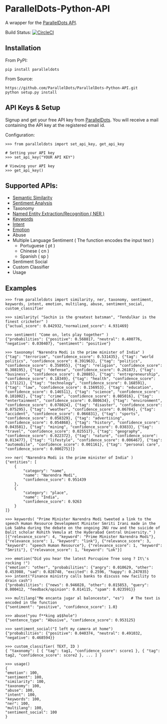 ParallelDots-Python-API
=======================

A wrapper for the [ParallelDots API](http://www.paralleldots.com).

Build Status: [![CircleCI](https://circleci.com/gh/ParallelDots/ParallelDots-Python-API.svg?style=svg)](https://circleci.com/gh/ParallelDots/ParallelDots-Python-API)

Installation
------------
From PyPI:

	pip install paralleldots


From Source:

	https://github.com/ParallelDots/ParallelDots-Python-API.git
	python setup.py install

API Keys & Setup
----------------
Signup and get your free API key from [ParallelDots](http://www.paralleldots.com/pricing).
You will receive a mail containing the API key at the registered email id.

Configuration:

	>>> from paralleldots import set_api_key, get_api_key

	# Setting your API key
	>>> set_api_key("YOUR API KEY")

	# Viewing your API key
	>>> get_api_key()

Supported APIs:
---------------

- [Semantic Similarity](https://tinyurl.com/k23nqs9)
- [Sentiment Analysis](https://tinyurl.com/km99mzb)
- Taxonomy
- [Named Entity Extraction/Recognition ( NER )](https://tinyurl.com/k9yglwc)
- [Keywords](https://tinyurl.com/kujcu8o)
- [Intent](https://tinyurl.com/n568bqw)
- [Emotion](http://blog.paralleldots.com/technology/deep-learning/emotion-detection-using-machine-learning/)
- Abuse
- Multiple Language Sentiment ( The function encodes the input text )
	- Portuguese ( pt )
	- Chinese ( cn )
	- Spanish ( sp )
- Sentiment Social
- Custom Classifier
- Usage

Examples
--------

	>>> from paralleldots import similarity, ner, taxonomy, sentiment, keywords, intent, emotion, multilang, abuse, sentiment_social, custom_classifier

	>>> similarity( "Sachin is the greatest batsman", "Tendulkar is the finest cricketer" )
	{"actual_score": 0.842932,"normalized_score": 4.931469}

	>>> sentiment( "Come on, lets play together" )
	{"probabilities": {"positive": 0.568817, "neutral": 0.400776, "negative": 0.030407}, "sentiment": "positive"}

	>>> taxonomy( "Narendra Modi is the prime minister of India" )
	{"tag": "terrorism", "confidence_score": 0.531435}, {"tag": "world politics", "confidence_score": 0.391963}, {"tag": "politics", "confidence_score": 0.358955}, {"tag": "religion", "confidence_score": 0.308195}, {"tag": "defense", "confidence_score": 0.26187}, {"tag": "business", "confidence_score": 0.20885}, {"tag": "entrepreneurship", "confidence_score": 0.18349}, {"tag": "health", "confidence_score": 0.171121}, {"tag": "technology", "confidence_score": 0.168591}, {"tag": "law", "confidence_score": 0.156953}, {"tag": "education", "confidence_score": 0.146511}, {"tag": "science", "confidence_score": 0.101002}, {"tag": "crime", "confidence_score": 0.085016}, {"tag": "entertainment", "confidence_score": 0.080634}, {"tag": "environment", "confidence_score": 0.078024}, {"tag": "disaster", "confidence_score": 0.075295}, {"tag": "weather", "confidence_score": 0.06784}, {"tag": "accident", "confidence_score": 0.066831}, {"tag": "sports", "confidence_score": 0.058329}, {"tag": "advertising", "confidence_score": 0.054868}, {"tag": "history", "confidence_score": 0.043581}, {"tag": "mining", "confidence_score": 0.03833}, {"tag": "travel", "confidence_score": 0.025517}, {"tag": "geography", "confidence_score": 0.022372}, {"tag": "nature", "confidence_score": 0.013477}, {"tag": "lifestyle", "confidence_score": 0.006467}, {"tag": "automobile", "confidence_score": 0.001161}, {"tag": "personal care", "confidence_score": 0.000275}]}

	>>> ner( "Narendra Modi is the prime minister of India" )
	{"entities": [
		{
			"category": "name",
			"name": "Narendra Modi",
			"confidence_score": 0.951439
		},
		{
			"category": "place",
			"name": "India",
			"confidence_score": 0.9263
		}
	]}

	>>> keywords( "Prime Minister Narendra Modi tweeted a link to the speech Human Resource Development Minister Smriti Irani made in the Lok Sabha during the debate on the ongoing JNU row and the suicide of Dalit scholar Rohith Vemula at the Hyderabad Central University." )
	[{"relevance_score": 4, "keyword": "Prime Minister Narendra Modi"}, {"relevance_score": 1, "keyword": "link"}, {"relevance_score": 3, "keyword": "speech Human Resource"}, {"relevance_score": 1, "keyword": "Smriti"}, {"relevance_score": 1, "keyword": "Lok"}]

	>>> emotion("Did you hear the latest Porcupine Tree song ? It\'s rocking !")
	{"emotion": "other", "probabilities": {"angry": 0.010629, "other": 0.453988, "sad": 0.028748, "excited": 0.2596, "happy": 0.247035}
	>>> intent("Finance ministry calls banks to discuss new facility to drain cash")
	{"probabilities": {"news": 0.946028, "other": 0.015853, "query": 0.000412, "feedback/opinion": 0.014115, "spam": 0.023591}}

	>>> multilang("Me encanta jugar al baloncesto", "es")	# The text is encoded in the function
	{"sentiment": "positive", "confidence_score": 1.0}

	>>> abuse("you f**king a$$hole")
	{"sentence_type": "Abusive", "confidence_score": 0.953125}

	>>> sentiment_social("I left my camera at home")
	{"probabilities": {"positive": 0.040374, "neutral": 0.491032, "negative": 0.468594}}

	>>> custom_classifier( TEXT, ID )
	{ "taxonomy": [ { "tag": tag1, "confidence_score": score1 }, { "tag": tag2, "confidence_score": score2 }, ... ] }

	>>> usage()
	{
	"emotion": 100,
	"sentiment": 100,
	"similarity": 100,
	"taxonomy": 100,
	"abuse": 100,
	"intent": 100,
	"keywords": 100,
	"ner": 100,
	"multilang": 100,
	"sentiment_social": 100
	}
